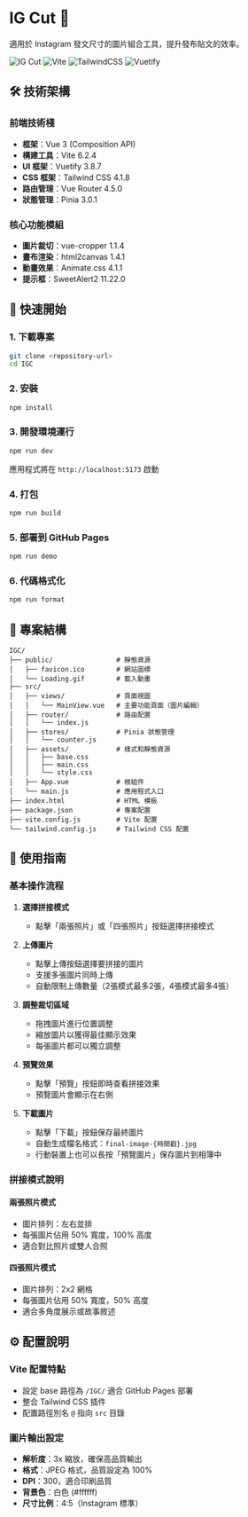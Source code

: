 # IG Cut 📸

適用於 Instagram 發文尺寸的圖片組合工具，提升發布貼文的效率。

![IG Cut](https://img.shields.io/badge/Vue.js-3.5.13-4FC08D?style=flat-square&logo=vue.js)
![Vite](https://img.shields.io/badge/Vite-6.2.4-646CFF?style=flat-square&logo=vite)
![TailwindCSS](https://img.shields.io/badge/Tailwind_CSS-4.1.8-38B2AC?style=flat-square&logo=tailwind-css)
![Vuetify](https://img.shields.io/badge/Vuetify-3.8.7-1867C0?style=flat-square&logo=vuetify)

## 🛠️ 技術架構

### 前端技術棧
- **框架**：Vue 3 (Composition API)
- **構建工具**：Vite 6.2.4
- **UI 框架**：Vuetify 3.8.7
- **CSS 框架**：Tailwind CSS 4.1.8
- **路由管理**：Vue Router 4.5.0
- **狀態管理**：Pinia 3.0.1

### 核心功能模組
- **圖片裁切**：vue-cropper 1.1.4
- **畫布渲染**：html2canvas 1.4.1
- **動畫效果**：Animate.css 4.1.1
- **提示框**：SweetAlert2 11.22.0

## 🚀 快速開始

### 1. 下載專案

```bash
git clone <repository-url>
cd IGC
```

### 2. 安裝

```bash
npm install
```

### 3. 開發環境運行

```bash
npm run dev
```

應用程式將在 `http://localhost:5173` 啟動

### 4. 打包

```bash
npm run build
```

### 5. 部署到 GitHub Pages

```bash
npm run demo
```

### 6. 代碼格式化

```bash
npm run format
```

## 📂 專案結構

```
IGC/
├── public/                # 靜態資源
│   ├── favicon.ico        # 網站圖標
│   └── Loading.gif        # 載入動畫
├── src/
│   ├── views/             # 頁面視圖
│   │   └── MainView.vue   # 主要功能頁面（圖片編輯）
│   ├── router/            # 路由配置
│   │   └── index.js
│   ├── stores/            # Pinia 狀態管理
│   │   └── counter.js
│   ├── assets/            # 樣式和靜態資源
│   │   ├── base.css
│   │   ├── main.css
│   │   └── style.css
│   ├── App.vue            # 根組件
│   └── main.js            # 應用程式入口
├── index.html             # HTML 模板
├── package.json           # 專案配置
├── vite.config.js         # Vite 配置
└── tailwind.config.js     # Tailwind CSS 配置
```

## 🎯 使用指南

### 基本操作流程

1. **選擇拼接模式**
   - 點擊「兩張照片」或「四張照片」按鈕選擇拼接模式

2. **上傳圖片**
   - 點擊上傳按鈕選擇要拼接的圖片
   - 支援多張圖片同時上傳
   - 自動限制上傳數量（2張模式最多2張，4張模式最多4張）

3. **調整裁切區域**
   - 拖拽圖片進行位置調整
   - 縮放圖片以獲得最佳顯示效果
   - 每張圖片都可以獨立調整

4. **預覽效果**
   - 點擊「預覽」按鈕即時查看拼接效果
   - 預覽圖片會顯示在右側

5. **下載圖片**
   - 點擊「下載」按鈕保存最終圖片
   - 自動生成檔名格式：`final-image-{時間戳}.jpg`
   - 行動裝置上也可以長按「預覽圖片」保存圖片到相簿中

### 拼接模式說明

#### 兩張照片模式
- 圖片排列：左右並排
- 每張圖片佔用 50% 寬度，100% 高度
- 適合對比照片或雙人合照

#### 四張照片模式
- 圖片排列：2x2 網格
- 每張圖片佔用 50% 寬度，50% 高度
- 適合多角度展示或故事敘述

## ⚙️ 配置說明

### Vite 配置特點
- 設定 base 路徑為 `/IGC/` 適合 GitHub Pages 部署
- 整合 Tailwind CSS 插件
- 配置路徑別名 `@` 指向 `src` 目錄

### 圖片輸出設定
- **解析度**：3x 縮放，確保高品質輸出
- **格式**：JPEG 格式，品質設定為 100%
- **DPI**：300，適合印刷品質
- **背景色**：白色 (#ffffff)
- **尺寸比例**：4:5（Instagram 標準）
